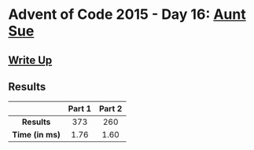 # Advent of Code 2015 - Day 16: [Aunt Sue](https://adventofcode.com/2015/day/16)

## [Write Up](https://codingap.github.io/advent-of-code/writeups/2015/day16)
## Results
|| **Part 1** | **Part 2** |
|:--:|:---:|:---:|
| **Results** | 373 | 260 |
| **Time (in ms)** | 1.76 | 1.60 |